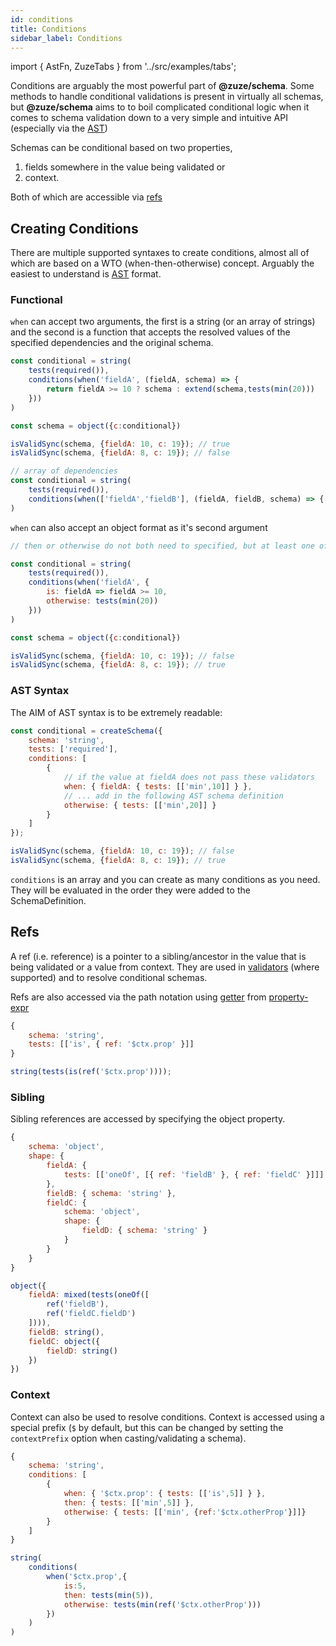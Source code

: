 ```yaml
---
id: conditions
title: Conditions
sidebar_label: Conditions
---
```


import { AstFn, ZuzeTabs } from '../src/examples/tabs';

Conditions are arguably the most powerful part of **@zuze/schema**. Some methods to handle conditional validations is present in virtually all schemas, but **@zuze/schema** aims to to boil complicated conditional logic when it comes to schema validation down to a very simple and intuitive API (especially via the [AST](typeref.md#ast))

Schemas can be conditional based on two properties, 

1. fields somewhere in the value being validated or
2. context.

Both of which are accessible via [refs](#refs)

## Creating Conditions

There are multiple supported syntaxes to create conditions, almost all of which are based on a WTO (when-then-otherwise) concept. Arguably the easiest to understand is [AST](ast.md#conditions) format.

### Functional

`when` can accept two arguments, the first is a string (or an array of strings) and the second is a function that accepts the resolved values of the specified dependencies and the original schema.


```js
const conditional = string(
    tests(required()),
    conditions(when('fieldA', (fieldA, schema) => {
        return fieldA >= 10 ? schema : extend(schema,tests(min(20)))
    }))
)

const schema = object({c:conditional})

isValidSync(schema, {fieldA: 10, c: 19}); // true
isValidSync(schema, {fieldA: 8, c: 19}); // false
```

```js
// array of dependencies
const conditional = string(
    tests(required()),
    conditions(when(['fieldA','fieldB'], (fieldA, fieldB, schema) => { ... }))
)
```

`when` can also accept an object format as it's second argument

```js
// then or otherwise do not both need to specified, but at least one of them is required

const conditional = string(
    tests(required()),
    conditions(when('fieldA', {
        is: fieldA => fieldA >= 10,
        otherwise: tests(min(20))
    }))
)

const schema = object({c:conditional})

isValidSync(schema, {fieldA: 10, c: 19}); // false
isValidSync(schema, {fieldA: 8, c: 19}); // true
```

### AST Syntax

The AIM of AST syntax is to be extremely readable:

```js
const conditional = createSchema({
    schema: 'string',
    tests: ['required'],
    conditions: [
        {
            // if the value at fieldA does not pass these validators
            when: { fieldA: { tests: [['min',10]] } },
            // ... add in the following AST schema definition
            otherwise: { tests: [['min',20]] }
        }
    ]
});

isValidSync(schema, {fieldA: 10, c: 19}); // false
isValidSync(schema, {fieldA: 8, c: 19}); // true

```

`conditions` is an array and you can create as many conditions as you need. They will be evaluated in the order they were added to the SchemaDefinition.


## Refs

A ref (i.e. reference) is a pointer to a sibling/ancestor in the value that is being validated or a value from context. They are used in [validators](#validators.md) (where supported) and to resolve conditional schemas. 

Refs are also accessed via the path notation using [getter](https://www.npmjs.com/package/property-expr#getterexpression--safeaccess-) from [property-expr](https://www.npmjs.com/package/property-expr)

<AstFn>

```js
{
    schema: 'string',
    tests: [['is', { ref: '$ctx.prop' }]]
}
```

```js
string(tests(is(ref('$ctx.prop'))));
```

</AstFn>

### Sibling

Sibling references are accessed by specifying the object property.

<AstFn>

```js
{
    schema: 'object',
    shape: {
        fieldA: {
            tests: [['oneOf', [{ ref: 'fieldB' }, { ref: 'fieldC' }]]]
        },
        fieldB: { schema: 'string' },
        fieldC: {
            schema: 'object',
            shape: {
                fieldD: { schema: 'string' }
            }
        }
    }
}
```

```js
object({
    fieldA: mixed(tests(oneOf([
        ref('fieldB'),
        ref('fieldC.fieldD')
    ]))),
    fieldB: string(),
    fieldC: object({
        fieldD: string()
    })
})
```

</AstFn>

### Context

Context can also be used to resolve conditions. Context is accessed using a special prefix (`$` by default, but this can be changed by setting the `contextPrefix` option when casting/validating a schema). 

<AstFn>

```js
{
    schema: 'string',
    conditions: [
        {
            when: { '$ctx.prop': { tests: [['is',5]] } },
            then: { tests: [['min',5]] },
            otherwise: { tests: [['min', {ref:'$ctx.otherProp'}]]}
        }
    ]
}
```

```js
string(
    conditions(
        when('$ctx.prop',{
            is:5,
            then: tests(min(5)),
            otherwise: tests(min(ref('$ctx.otherProp')))
        })
    )
)
```

</AstFn>